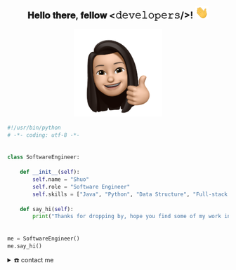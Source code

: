 <div align="center">
<h2> 𝐇𝐞𝐥𝐥𝐨 𝐭𝐡𝐞𝐫𝐞, 𝐟𝐞𝐥𝐥𝐨𝐰 <𝚍𝚎𝚟𝚎𝚕𝚘𝚙𝚎𝚛𝚜/>! <img src="https://github.com/ABSphreak/ABSphreak/blob/master/gifs/Hi.gif" width="30px"></h2>
</div>
<p align="center">
    <img width="200" src="https://github.com/shuo0314/shuo0314/blob/main/IMG_4663.PNG">
</p>

```python
#!/usr/bin/python
# -*- coding: utf-8 -*-


class SoftwareEngineer:

    def __init__(self):
        self.name = "Shuo"
        self.role = "Software Engineer"
        self.skills = ["Java", "Python", "Data Structure", "Full-stack Web Development", "Database design"]

    def say_hi(self):
        print("Thanks for dropping by, hope you find some of my work interesting.")


me = SoftwareEngineer()
me.say_hi()
```

<details>
  <summary>☎️ contact me</summary>
<div>
  <samp>
    <h2 align="center">😎 you can reach me by:</h2>
    <p align="center">
      <br/>
      <a href="https://www.linkedin.com/in/shuoli314/" target="blank"><img align="center"
         src="https://img.shields.io/badge/linkedin-%231DA1F2.svg?style=for-the-badge&logo=linkedin&logoColor=white"
         alt="azzar" height="30"/></a>
    </p>
  </samp>
</div>
</details>

<!--
**shuo0314/shuo0314** is a ✨ _special_ ✨ repository because its `README.md` (this file) appears on your GitHub profile.

Here are some ideas to get you started:

- 🔭 I’m currently working on ...
- 🌱 I’m currently learning ...
- 👯 I’m looking to collaborate on ...
- 🤔 I’m looking for help with ...
- 💬 Ask me about ...
- 📫 How to reach me: ...
- 😄 Pronouns: ...
- ⚡ Fun fact: ...

- 🔭 I recently work on 
- 🌱 I’m currently learning distributed system and network routing protocols
- 👯 I’m looking to collaborate on any interesting projects. I love explore new framework and tech stacks. 
- 🤔 I’m looking for help with ...
- 💬 Ask me about ...
- 📫 How to reach me: linkedIn
- 😄 Pronouns: ...
- ⚡ Fun fact: ...
#!/usr/bin/python
# -*- coding: utf-8 -*-


class SoftwareEngineer:

    def __init__(self):
        self.name = "Zhenye Na"
        self.role = "Software Engineer"
        self.language_spoken = ["zh_CN", "en_US"]

    def say_hi(self):
        print("Thanks for dropping by, hope you find some of my work interesting.")


me = SoftwareEngineer()
me.say_hi()

<a href="https://mailto:shuo0314@gmail.com" target="blank"><img align="center"
         src="https://img.shields.io/badge/gmail-EA4335.svg?style=for-the-badge&logo=gmail&logoColor=white"
         alt="azzar" height="30"/></a>
-->



